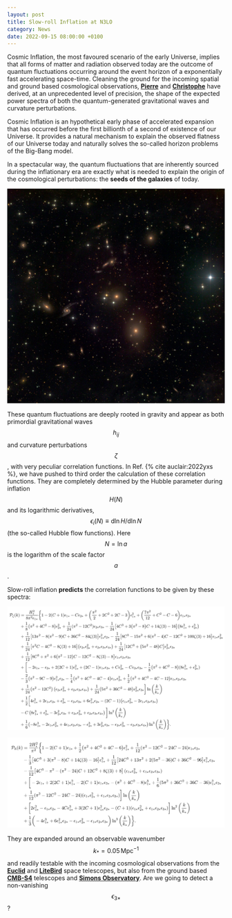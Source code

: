 ```yaml
---
layout: post
title: Slow-roll Inflation at N3LO
category: News
date: 2022-09-15 08:00:00 +0100
---
```


Cosmic Inflation, the most favoured scenario of the early Universe,
implies that all forms of matter and radiation observed today are the
outcome of quantum fluctuations occurring around the event horizon of a
exponentially fast accelerating space-time. Cleaning the ground for
the incoming spatial and ground based cosmological observations,
[**Pierre**](/members/auclair.html) and
[**Christophe**](/members/chris.html) have derived, at an
unprecedented level of precision, the shape of the expected power
spectra of both the quantum-generated gravitational waves and
curvature perturbations.

Cosmic Inflation is an hypothetical early phase of accelerated
expansion that has occurred before the first billionth of a second of
existence of our Universe. It provides a natural mechanism to explain
the observed flatness of our Universe today and naturally solves the
so-called horizon problems of the Big-Bang model.

In a spectacular way, the quantum fluctuations that are inherently
sourced during the inflationary era are exactly what is needed to
explain the origin of the cosmological perturbations: the **seeds of the
galaxies** of today.

![ngc83](/assets/images/2205.12608/ngc83.jpg)

These quantum fluctuations are deeply rooted in gravity and appear as
both primordial gravitational waves $$h_{ij}$$ and curvature
perturbations $$\zeta$$, with very peculiar correlation functions. In
Ref. {% cite auclair:2022yxs %}, we have pushed to third order the
calculation of these correlation functions. They are completely
determined by the Hubble parameter during inflation $$H(N)$$ and its
logarithmic derivatives, $$\epsilon_i(N) \equiv \mathrm{d}\ln H /
\mathrm{d} \ln N$$ (the so-called Hubble flow functions). Here $$N=\ln a$$
is the logarithm of the scale factor $$a$$.

Slow-roll inflation **predicts** the correlation functions to be
given by these spectra:

![pzeta](/assets/images/2205.12608/pzeta.png)

![ph](/assets/images/2205.12608/ph.png)

They are expanded around an observable wavenumber
$$k_*=0.05\,\mathrm{Mpc}^{-1}$$ and readily testable with the
incoming cosmological observations from the
[**Euclid**](https://en.wikipedia.org/wiki/Euclid_(spacecraft)) and
[**LiteBird**](https://en.wikipedia.org/wiki/LiteBIRD) space
telescopes, but also from the ground based
[**CMB-S4**](https://cmb-s4.org/) telescopes and [**Simons
Observatory**](https://en.wikipedia.org/wiki/Simons_Observatory). Are
we going to detect a non-vanishing $$\epsilon_{3*}$$?